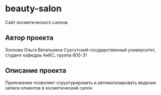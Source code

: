 # beauty-salon
Сайт косметического салона
## Автор проекта
Хохлова Ольга Витальевна
Сургутский государственный университет, студент кафедры АиКС, группа 605-31
## Описание проекта 
Приложение позволяет структурировать и автоматизировать ведении записи клиентов в косметический салон 
